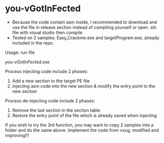 # you-vGotInFected
* Because the code contain asm inside, I recommended to download and use the file in release section instead of compiling yourself or open .sln file with visual studio then compile.
* Tested on 2 samples: Easy_Crackme.exe and targetProgram.exe, already included in the repo.

Usage: run file

*you-vGotInFected.exe* 

Process injecting code include 2 phases:
1. Add a new section to the target PE file
2. Injecting asm code into the new section & modify the entry point to the new section

Process de-injecting code include 2 phases:
1. Remove the last section in the section table
2. Restore the entry point of the file which is already saved when injecting



If you wish to try the 3rd function, you may want to copy 2 samples into a folder and do the same above.
Implement the code from vxug, modified and improving!!!
